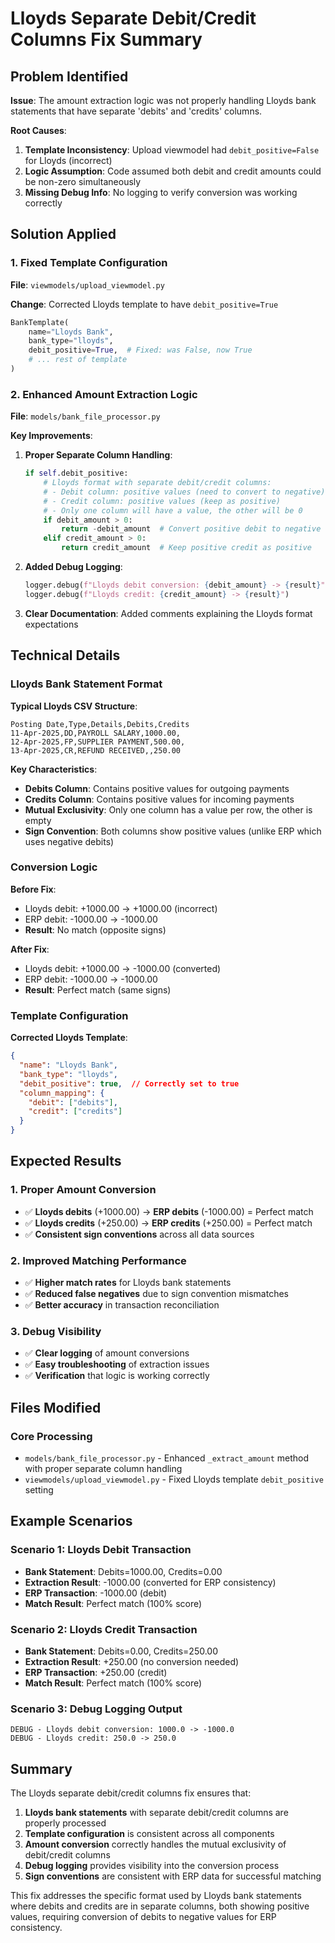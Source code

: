 # Lloyds Separate Debit/Credit Columns Fix Summary

## Problem Identified

**Issue**: The amount extraction logic was not properly handling Lloyds bank statements that have separate 'debits' and 'credits' columns.

**Root Causes**:
1. **Template Inconsistency**: Upload viewmodel had `debit_positive=False` for Lloyds (incorrect)
2. **Logic Assumption**: Code assumed both debit and credit amounts could be non-zero simultaneously
3. **Missing Debug Info**: No logging to verify conversion was working correctly

## Solution Applied

### 1. Fixed Template Configuration

**File**: `viewmodels/upload_viewmodel.py`

**Change**: Corrected Lloyds template to have `debit_positive=True`
```python
BankTemplate(
    name="Lloyds Bank",
    bank_type="lloyds",
    debit_positive=True,  # Fixed: was False, now True
    # ... rest of template
)
```

### 2. Enhanced Amount Extraction Logic

**File**: `models/bank_file_processor.py`

**Key Improvements**:

1. **Proper Separate Column Handling**:
   ```python
   if self.debit_positive:
       # Lloyds format with separate debit/credit columns:
       # - Debit column: positive values (need to convert to negative)
       # - Credit column: positive values (keep as positive)
       # - Only one column will have a value, the other will be 0
       if debit_amount > 0:
           return -debit_amount  # Convert positive debit to negative
       elif credit_amount > 0:
           return credit_amount  # Keep positive credit as positive
   ```

2. **Added Debug Logging**:
   ```python
   logger.debug(f"Lloyds debit conversion: {debit_amount} -> {result}")
   logger.debug(f"Lloyds credit: {credit_amount} -> {result}")
   ```

3. **Clear Documentation**: Added comments explaining the Lloyds format expectations

## Technical Details

### Lloyds Bank Statement Format

**Typical Lloyds CSV Structure**:
```csv
Posting Date,Type,Details,Debits,Credits
11-Apr-2025,DD,PAYROLL SALARY,1000.00,
12-Apr-2025,FP,SUPPLIER PAYMENT,500.00,
13-Apr-2025,CR,REFUND RECEIVED,,250.00
```

**Key Characteristics**:
- **Debits Column**: Contains positive values for outgoing payments
- **Credits Column**: Contains positive values for incoming payments
- **Mutual Exclusivity**: Only one column has a value per row, the other is empty
- **Sign Convention**: Both columns show positive values (unlike ERP which uses negative debits)

### Conversion Logic

**Before Fix**:
- Lloyds debit: +1000.00 → +1000.00 (incorrect)
- ERP debit: -1000.00 → -1000.00
- **Result**: No match (opposite signs)

**After Fix**:
- Lloyds debit: +1000.00 → -1000.00 (converted)
- ERP debit: -1000.00 → -1000.00
- **Result**: Perfect match (same signs)

### Template Configuration

**Corrected Lloyds Template**:
```json
{
  "name": "Lloyds Bank",
  "bank_type": "lloyds",
  "debit_positive": true,  // Correctly set to true
  "column_mapping": {
    "debit": ["debits"],
    "credit": ["credits"]
  }
}
```

## Expected Results

### 1. Proper Amount Conversion
- ✅ **Lloyds debits** (+1000.00) → **ERP debits** (-1000.00) = Perfect match
- ✅ **Lloyds credits** (+250.00) → **ERP credits** (+250.00) = Perfect match
- ✅ **Consistent sign conventions** across all data sources

### 2. Improved Matching Performance
- ✅ **Higher match rates** for Lloyds bank statements
- ✅ **Reduced false negatives** due to sign convention mismatches
- ✅ **Better accuracy** in transaction reconciliation

### 3. Debug Visibility
- ✅ **Clear logging** of amount conversions
- ✅ **Easy troubleshooting** of extraction issues
- ✅ **Verification** that logic is working correctly

## Files Modified

### Core Processing
- `models/bank_file_processor.py` - Enhanced `_extract_amount` method with proper separate column handling
- `viewmodels/upload_viewmodel.py` - Fixed Lloyds template `debit_positive` setting

## Example Scenarios

### Scenario 1: Lloyds Debit Transaction
- **Bank Statement**: Debits=1000.00, Credits=0.00
- **Extraction Result**: -1000.00 (converted for ERP consistency)
- **ERP Transaction**: -1000.00 (debit)
- **Match Result**: Perfect match (100% score)

### Scenario 2: Lloyds Credit Transaction
- **Bank Statement**: Debits=0.00, Credits=250.00
- **Extraction Result**: +250.00 (no conversion needed)
- **ERP Transaction**: +250.00 (credit)
- **Match Result**: Perfect match (100% score)

### Scenario 3: Debug Logging Output
```
DEBUG - Lloyds debit conversion: 1000.0 -> -1000.0
DEBUG - Lloyds credit: 250.0 -> 250.0
```

## Summary

The Lloyds separate debit/credit columns fix ensures that:

1. **Lloyds bank statements** with separate debit/credit columns are properly processed
2. **Template configuration** is consistent across all components
3. **Amount conversion** correctly handles the mutual exclusivity of debit/credit columns
4. **Debug logging** provides visibility into the conversion process
5. **Sign conventions** are consistent with ERP data for successful matching

This fix addresses the specific format used by Lloyds bank statements where debits and credits are in separate columns, both showing positive values, requiring conversion of debits to negative values for ERP consistency.
